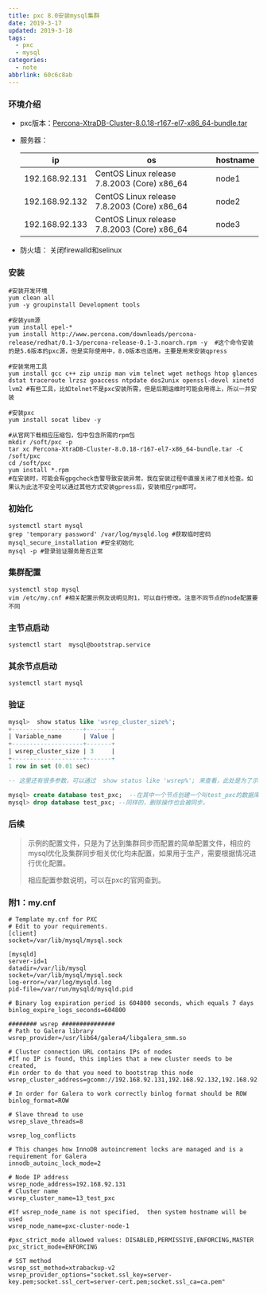 ```yaml
---
title: pxc 8.0安装mysql集群
date: 2019-3-17
updated: 2019-3-18
tags:
  - pxc
  - mysql
categories:
  - note
abbrlink: 60c6c8ab
---
```




### 环境介绍

* pxc版本：[Percona-XtraDB-Cluster-8.0.18-r167-el7-x86_64-bundle.tar](https://www.percona.com/downloads/Percona-XtraDB-Cluster-LATEST/)

* 服务器：

	ip|os|hostname
	-|-|-
	192.168.92.131|CentOS Linux release 7.8.2003 (Core)  x86_64 |node1
	192.168.92.132|CentOS Linux release 7.8.2003 (Core)  x86_64 |node2
	192.168.92.133|CentOS Linux release 7.8.2003 (Core)  x86_64 |node3

* 防火墙： 关闭firewalld和selinux

### 安装

```shell
#安装开发环境
yum clean all
yum -y groupinstall Development tools

#安装yum源
yum install epel-*
yum install http://www.percona.com/downloads/percona-release/redhat/0.1-3/percona-release-0.1-3.noarch.rpm -y  #这个命令安装的是5.6版本的pxc源，但是实际使用中，8.0版本也适用。主要是用来安装qpress

#安装常用工具
yum install gcc c++ zip unzip man vim telnet wget nethogs htop glances dstat traceroute lrzsz goaccess ntpdate dos2unix openssl-devel xinetd lvm2 #有些工具，比如telnet不是pxc安装所需，但是后期运维时可能会用得上，所以一并安装

#安装pxc
yum install socat libev -y

#从官网下载相应压缩包，包中包含所需的rpm包
mkdir /soft/pxc -p
tar xc Percona-XtraDB-Cluster-8.0.18-r167-el7-x86_64-bundle.tar -C /soft/pxc 
cd /soft/pxc
yum install *.rpm
#在安装时，可能会有gpgcheck告警导致安装异常，我在安装过程中直接关闭了相关检查。如果认为此法不安全可以通过其他方式安装gpress后，安装相应rpm即可。
```



### 初始化

```shell
systemctl start mysql
grep 'temporary password' /var/log/mysqld.log #获取临时密码
mysql_secure_installation #安全初始化
mysql -p #登录验证服务是否正常
```



### 集群配置

```shell
systemctl stop mysql
vim /etc/my.cnf #相关配置示例及说明见附1，可以自行修改。注意不同节点的node配置要不同
```



### 主节点启动

```shell
systemctl start  mysql@bootstrap.service
```



### 其余节点启动

```shell
systemctl start mysql
```



### 验证

```sql
mysql>  show status like 'wsrep_cluster_size%';
+--------------------+-------+
| Variable_name      | Value |
+--------------------+-------+
| wsrep_cluster_size | 3     |
+--------------------+-------+
1 row in set (0.01 sec)

-- 这里还有很多参数，可以通过  show status like 'wsrep%'; 来查看，此处是为了示例，单独查看的集群节点个数

mysql> create database test_pxc;  --在其中一个节点创建一个叫test_pxc的数据库，在其他节点中也会有新的数据库被创建。
mysql> drop database test_pxc; --同样的，删除操作也会被同步。
```



### 后续

> 示例的配置文件，只是为了达到集群同步而配置的简单配置文件，相应的mysql优化及集群同步相关优化均未配置，如果用于生产，需要根据情况进行优化配置。
>
> 相应配置参数说明，可以在pxc的官网查到。



### 附1：my.cnf

```shell
# Template my.cnf for PXC
# Edit to your requirements.
[client]
socket=/var/lib/mysql/mysql.sock

[mysqld]
server-id=1
datadir=/var/lib/mysql
socket=/var/lib/mysql/mysql.sock
log-error=/var/log/mysqld.log
pid-file=/var/run/mysqld/mysqld.pid

# Binary log expiration period is 604800 seconds, which equals 7 days
binlog_expire_logs_seconds=604800

######## wsrep ###############
# Path to Galera library
wsrep_provider=/usr/lib64/galera4/libgalera_smm.so

# Cluster connection URL contains IPs of nodes
#If no IP is found, this implies that a new cluster needs to be created,
#in order to do that you need to bootstrap this node
wsrep_cluster_address=gcomm://192.168.92.131,192.168.92.132,192.168.92.133

# In order for Galera to work correctly binlog format should be ROW
binlog_format=ROW

# Slave thread to use
wsrep_slave_threads=8

wsrep_log_conflicts

# This changes how InnoDB autoincrement locks are managed and is a requirement for Galera
innodb_autoinc_lock_mode=2

# Node IP address
wsrep_node_address=192.168.92.131
# Cluster name
wsrep_cluster_name=13_test_pxc

#If wsrep_node_name is not specified,  then system hostname will be used
wsrep_node_name=pxc-cluster-node-1

#pxc_strict_mode allowed values: DISABLED,PERMISSIVE,ENFORCING,MASTER
pxc_strict_mode=ENFORCING

# SST method
wsrep_sst_method=xtrabackup-v2
wsrep_provider_options="socket.ssl_key=server-key.pem;socket.ssl_cert=server-cert.pem;socket.ssl_ca=ca.pem"
```